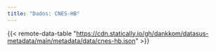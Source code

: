```yaml
---
title: "Dados: CNES-HB"
---
```


{{< remote-data-table "https://cdn.statically.io/gh/dankkom/datasus-metadata/main/metadata/data/cnes-hb.json" >}}
